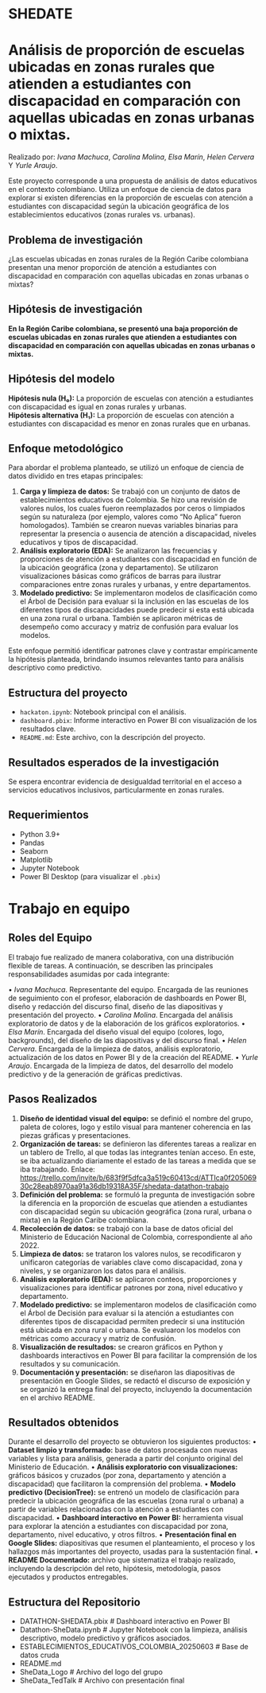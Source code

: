 # SHEDATE

# Análisis de proporción de escuelas ubicadas en zonas rurales que atienden a estudiantes con discapacidad en comparación con aquellas ubicadas en zonas urbanas o mixtas.

Realizado por: *Ivana Machuca*, *Carolina Molina*, *Elsa Marín*, *Helen Cervera* Y *Yurle Araujo*. 

Este proyecto corresponde a una propuesta de análisis de datos educativos en el contexto colombiano. Utiliza un enfoque de ciencia de datos para explorar si existen diferencias en la proporción de escuelas con atención a estudiantes con discapacidad según la ubicación geográfica de los establecimientos educativos (zonas rurales vs. urbanas).

## Problema de investigación

¿Las escuelas ubicadas en zonas rurales de la Región Caribe colombiana presentan una menor proporción de atención a estudiantes con discapacidad en comparación con aquellas ubicadas en zonas urbanas o mixtas?

## Hipótesis de investigación
**En la Región Caribe colombiana, se presentó una baja proporción de escuelas ubicadas en zonas rurales que atienden a estudiantes con discapacidad en comparación con aquellas ubicadas en zonas urbanas o mixtas.**

## Hipótesis del modelo

**Hipótesis nula (H₀):** La proporción de escuelas con atención a estudiantes con discapacidad es igual en zonas rurales y urbanas.  
**Hipótesis alternativa (H₁):** La proporción de escuelas con atención a estudiantes con discapacidad es menor en zonas rurales que en urbanas.

## Enfoque metodológico
Para abordar el problema planteado, se utilizó un enfoque de ciencia de datos dividido en tres etapas principales:

1. **Carga y limpieza de datos:** Se trabajó con un conjunto de datos de establecimientos educativos de Colombia. Se hizo una revisión de valores nulos, los cuales fueron reemplazados por ceros o limpiados según su naturaleza (por ejemplo, valores como “No Aplica” fueron homologados). También se crearon nuevas variables binarias para representar la presencia o ausencia de atención a discapacidad, niveles educativos y tipos de discapacidad.
2. **Análisis exploratorio (EDA):** Se analizaron las frecuencias y proporciones de atención a estudiantes con discapacidad en función de la ubicación geográfica (zona y departamento). Se utilizaron visualizaciones básicas como gráficos de barras para ilustrar comparaciones entre zonas rurales y urbanas, y entre departamentos.
3. **Modelado predictivo:** Se implementaron modelos de clasificación como el Árbol de Decisión para evaluar si la inclusión en las escuelas de los diferentes tipos de discapacidades puede predecir si esta está ubicada en una zona rural o urbana. También se aplicaron métricas de desempeño como accuracy y matriz de confusión para evaluar los modelos.

Este enfoque permitió identificar patrones clave y contrastar empíricamente la hipótesis planteada, brindando insumos relevantes tanto para análisis descriptivo como predictivo.


## Estructura del proyecto

- `hackaton.ipynb`: Notebook principal con el análisis.
- `dashboard.pbix`: Informe interactivo en Power BI con visualización de los resultados clave.
- `README.md`: Este archivo, con la descripción del proyecto.

## Resultados esperados de la investigación

Se espera encontrar evidencia de desigualdad territorial en el acceso a servicios educativos inclusivos, particularmente en zonas rurales.

## Requerimientos

- Python 3.9+
- Pandas
- Seaborn
- Matplotlib
- Jupyter Notebook
- Power BI Desktop (para visualizar el `.pbix`)


# Trabajo en equipo

## Roles del Equipo
El trabajo fue realizado de manera colaborativa, con una distribución flexible de tareas. A continuación, se describen las principales responsabilidades asumidas por cada integrante:

•	*Ivana Machuca*. Representante del equipo. Encargada de las reuniones de seguimiento con el profesor, elaboración de dashboards en Power BI, diseño y redacción del discurso final, diseño de las diapositivas y presentación del proyecto.
•	*Carolina Molina*. Encargada del análisis exploratorio de datos y de la elaboración de los gráficos exploratorios.
•	*Elsa Marín*. Encargada del diseño visual del equipo (colores, logo, backgrounds), del diseño de las diapositivas y del discurso final.
•	*Helen Cervera*. Encargada de la limpieza de datos, análisis exploratorio, actualización de los datos en Power BI y de la creación del README.
•	*Yurle Araujo*. Encargada de la limpieza de datos, del desarrollo del modelo predictivo y de la generación de gráficas predictivas.

## Pasos Realizados

1.	**Diseño de identidad visual del equipo:** se definió el nombre del grupo, paleta de colores, logo y estilo visual para mantener coherencia en las piezas gráficas y presentaciones.
2.	**Organización de tareas:** se definieron las diferentes tareas a realizar en un tablero de Trello, al que todas las integrantes tenían acceso. En este, se iba actualizando diariamente el estado de las tareas a medida que se iba trabajando. Enlace: https://trello.com/invite/b/683f9f5dfca3a519c60413cd/ATTIca0f20506930c28eab8970aa91a36db19318A35F/shedata-datathon-trabajo 
4.	**Definición del problema:** se formuló la pregunta de investigación sobre la diferencia en la proporción de escuelas que atienden a estudiantes con discapacidad según su ubicación geográfica (zona rural, urbana o mixta) en la Región Caribe colombiana.
5.	**Recolección de datos:** se trabajó con la base de datos oficial del Ministerio de Educación Nacional de Colombia, correspondiente al año 2022.
6.	**Limpieza de datos:** se trataron los valores nulos, se recodificaron y unificaron categorías de variables clave como discapacidad, zona y niveles, y se organizaron los datos para el análisis.
7.	**Análisis exploratorio (EDA):** se aplicaron conteos, proporciones y visualizaciones para identificar patrones por zona, nivel educativo y departamento.
8.	**Modelado predictivo:** se implementaron modelos de clasificación como el Árbol de Decisión para evaluar si la atención a estudiantes con diferentes tipos de discapacidad permiten predecir si una institución está ubicada en zona rural o urbana. Se evaluaron los modelos con métricas como accuracy y matriz de confusión.
9.	**Visualización de resultados:** se crearon gráficos en Python y dashboards interactivos en Power BI para facilitar la comprensión de los resultados y su comunicación.
10.	**Documentación y presentación:** se diseñaron las diapositivas de presentación en Google Slides, se redactó el discurso de exposición y se organizó la entrega final del proyecto, incluyendo la documentación en el archivo README.

## Resultados obtenidos

Durante el desarrollo del proyecto se obtuvieron los siguientes productos:
•	**Dataset limpio y transformado:** base de datos procesada con nuevas variables y lista para análisis, generada a partir del conjunto original del Ministerio de Educación.
•	**Análisis exploratorio con visualizaciones:** gráficos básicos y cruzados (por zona, departamento y atención a discapacidad) que facilitaron la comprensión del problema.
•	**Modelo predictivo (DecisionTree):** se entrenó un modelo de clasificación para predecir la ubicación geográfica de las escuelas (zona rural o urbana) a partir de variables relacionadas con la atención a estudiantes con discapacidad.
•	**Dashboard interactivo en Power BI:** herramienta visual para explorar la atención a estudiantes con discapacidad por zona, departamento, nivel educativo, y otros filtros.
•	**Presentación final en Google Slides:** diapositivas que resumen el planteamiento, el proceso y los hallazgos más importantes del proyecto, usadas para la sustentación final.
•	**README Documentado:** archivo que sistematiza el trabajo realizado, incluyendo la descripción del reto, hipótesis, metodología, pasos ejecutados y productos entregables.

## Estructura del Repositorio

-	DATATHON-SHEDATA.pbix          # Dashboard interactivo en Power BI
-	Datathon-SheData.ipynb             # Jupyter Notebook con la limpieza, análisis descriptivo,                                    modelo predictivo y gráficos asociados.
-	ESTABLECIMIENTOS_EDUCATIVOS_COLOMBIA_20250603 # Base de datos cruda
-	README.md                                         
-	SheData_Logo                             # Archivo del logo del grupo 
-	SheData_TedTalk            # Archivo con presentación final




